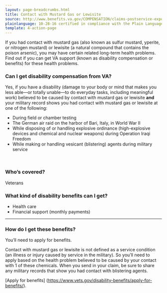 ```yaml
---
layout: page-breadcrumbs.html
title: Contact with Mustard Gas or Lewisite
source: http://www.benefits.va.gov/COMPENSATION/claims-postservice-exposures-mustard.asp
plainlanguage: 10-28-16 certified in compliance with the Plain Language Act
template: 4-action-page
---
```


If you had contact with mustard gas (also known as sulfur mustard, yperite, or nitrogen mustard) or lewisite (a natural compound that contains the poison arsenic), you may have certain related long-term health problems. Find out if you can get VA support (known as disability compensation or benefits) for these health problems.

<div class="call-out" markdown="1">

### Can I get disability compensation from VA?

Yes, if you have a disability (damage to your body or mind that makes you less able—or totally unable—to do everyday tasks, including meaningful work) believed to be caused by contact with mustard gas or lewisite **and** your military record shows you had contact with mustard gas or lewisite at one of the following:
 - During field or chamber testing
 - The German air raid on the harbor of Bari, Italy, in World War II
 - While disposing of or handling explosive ordinance (high-explosive devices and chemical and nuclear weapons) during Operation Iraqi Freedom
  - While making or handling vesicant (blistering) agents during military service


<br>

### Who’s covered?

Veterans

</div>

### What kind of disability benefits can I get?

- Health care
- Financial support (monthly payments)

-----

### How do I get these benefits?

You’ll need to apply for benefits.

Contact with mustard gas or lewisite is not defined as a service condition (an illness or injury caused by service in the military). So you’ll need to apply based on the health problem believed to be caused by your contact with 1 of these chemicals. When you send in your claim, be sure to share any military records that show you had contact with blistering agents.

[Apply for benefits] (https://www.vets.gov/disability-benefits/apply-for-benefits/).
